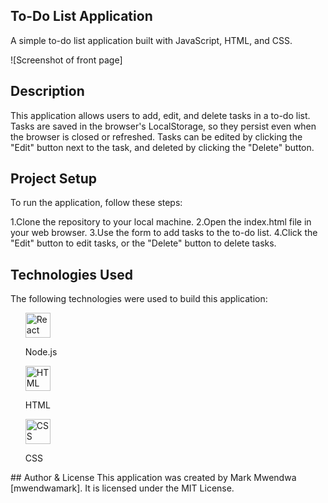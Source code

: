 ## To-Do List Application
A simple to-do list application built with JavaScript, HTML, and CSS.

![Screenshot of front page] 

## Description
This application allows users to add, edit, and delete tasks in a to-do list. Tasks are saved in the browser's LocalStorage, so they persist even when the browser is closed or refreshed. Tasks can be edited by clicking the "Edit" button next to the task, and deleted by clicking the "Delete" button.

## Project Setup
To run the application, follow these steps:

1.Clone the repository to your local machine.
2.Open the index.html file in your web browser.
3.Use the form to add tasks to the to-do list.
4.Click the "Edit" button to edit tasks, or the "Delete" button to delete tasks.
## Technologies Used
The following technologies were used to build this application:

<ul>
<p >
  <img src="https://www.vectorlogo.zone/logos/reactjs/reactjs-icon.svg" alt="React" width="40" height="40"/>

<p>Node.js</p>
  <img src="https://www.vectorlogo.zone/logos/w3_html5/w3_html5-icon.svg" alt="HTML" width="40" height="40"/>
<p>HTML</p>
  <img src="https://www.vectorlogo.zone/logos/w3_css/w3_css-icon.svg" alt="CSS" width="40" height="40"/>
<p>CSS</p>
</p>
</ul>
## Author & License
This application was created by Mark Mwendwa [mwendwamark]. It is licensed under the MIT License.






